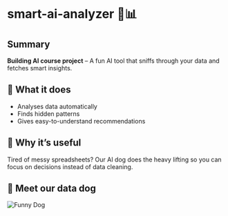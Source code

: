 # smart-ai-analyzer 🐶📊

## Summary  
**Building AI course project** – A fun AI tool that sniffs through your data and fetches smart insights.

## 🧠 What it does  
- Analyses data automatically  
- Finds hidden patterns  
- Gives easy-to-understand recommendations

## 🐾 Why it’s useful  
Tired of messy spreadsheets? Our AI dog does the heavy lifting so you can focus on decisions instead of data cleaning.

## 🐶 Meet our data dog  
![Funny Dog](https://upload.wikimedia.org/wikipedia/commons/2/26/YellowLabradorLooking_new.jpg)
